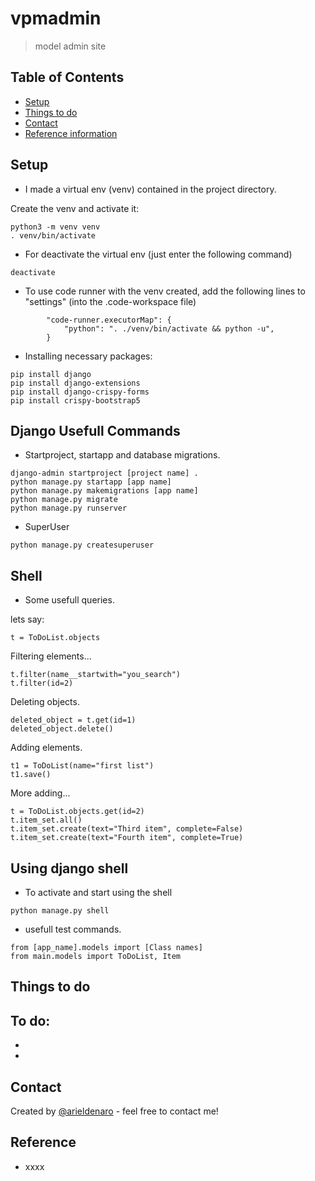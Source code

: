 
# vpmadmin
> model admin site

## Table of Contents
* [Setup](#setup)
* [Things to do](#things-to-do)
* [Contact](#contact)
* [Reference information](#reference)
<!-- * [License](#license) -->


## Setup
- I made a virtual env (venv) contained in the project directory.

Create the venv and activate it:
```
python3 -m venv venv
. venv/bin/activate

``` 
- For deactivate the virtual env (just enter the following command)
```
deactivate
```
- To use code runner with the venv created, add the following lines to "settings" (into the .code-workspace file)
```
		"code-runner.executorMap": {
			"python": ". ./venv/bin/activate && python -u",
		}
```

- Installing necessary packages:
```
pip install django
pip install django-extensions
pip install django-crispy-forms
pip install crispy-bootstrap5
```

## Django Usefull Commands
- Startproject, startapp and database migrations.
```
django-admin startproject [project name] .
python manage.py startapp [app name]
python manage.py makemigrations [app name]
python manage.py migrate
python manage.py runserver

```
- SuperUser
```
python manage.py createsuperuser
```


## Shell
- Some usefull queries.

lets say:
```
t = ToDoList.objects
```

Filtering elements...
```
t.filter(name__startwith="you_search")
t.filter(id=2)
```
Deleting objects.
```
deleted_object = t.get(id=1)
deleted_object.delete()
```

Adding elements.
```
t1 = ToDoList(name="first list")
t1.save()

```
More adding...
```
t = ToDoList.objects.get(id=2)
t.item_set.all()
t.item_set.create(text="Third item", complete=False)
t.item_set.create(text="Fourth item", complete=True)
```


## Using django shell
- To activate and start using the shell
```
python manage.py shell
```
- usefull test commands.
```
from [app_name].models import [Class names]
from main.models import ToDoList, Item

```

<!-- Relevant information about the project setup -->


## Things to do

To do:
-
-
-

## Contact
Created by [@arieldenaro](https://github.com/arielden) - feel free to contact me!

## Reference

* xxxx


<!-- Optional -->
<!-- ## License -->
<!-- This project is open source and available under the [... License](). -->

<!-- You don't have to include all sections - just the one's relevant to your project -->